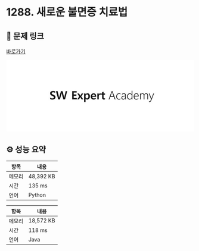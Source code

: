 # 1288. 새로운 불면증 치료법

## 🔗 문제 링크

[바로가기](https://swexpertacademy.com/main/code/problem/problemDetail.do?contestProbId=AV18_yw6I9MCFAZN)

![SWEA 로고](../../images/swea.jpg)

## ⚙️ 성능 요약

| 항목   | 내용      |
| ------ | --------- |
| 메모리 | 48,392 KB |
| 시간   | 135 ms    |
| 언어   | Python    |

| 항목   | 내용      |
| ------ | --------- |
| 메모리 | 18,572 KB |
| 시간   | 118 ms    |
| 언어   | Java      |
